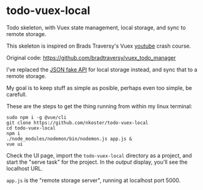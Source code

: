 # todo-vuex-local

Todo skeleton, with Vuex state management, local storage, and sync to remote storage.

This skeleton is inspired on Brads Traversy's Vuex [youtube](https://www.youtube.com/watch?v=5lVQgZzLMHc) crash course.

Original code: https://github.com/bradtraversy/vuex_todo_manager

I've replaced the [JSON fake API](https://jsonplaceholder.typicode.com/) for local storage instead, and sync that to a remote storage.

My goal is to keep stuff as simple as posible, perhaps even too simple, be carefull.

These are the steps to get the thing running from within my linux terminal:

```
sudo npm i -g @vue/cli
git clone https://github.com/nkoster/todo-vuex-local
cd todo-vuex-local
npm i
./node_modules/nodemon/bin/nodemon.js app.js &
vue ui
```

Check the UI page, import the ```todo-vuex-local``` directory as a project, and start the "serve task" for the project.
In the _output_ display, you'll see the localhost URL.

```app.js``` is the "remote storage server", running at localhost port 5000.
